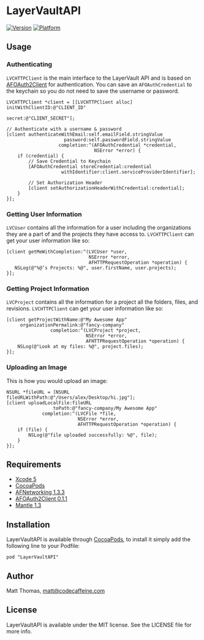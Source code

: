 # LayerVaultAPI

[![Version](http://cocoapod-badges.herokuapp.com/v/LayerVaultAPI/badge.png)](http://cocoadocs.org/docsets/LayerVaultAPI)
[![Platform](http://cocoapod-badges.herokuapp.com/p/LayerVaultAPI/badge.png)](http://cocoadocs.org/docsets/LayerVaultAPI)

## Usage

### Authenticating
`LVCHTTPClient` is the main interface to the LayerVault API and is based on [AFOAuth2Client](https://github.com/AFNetworking/AFOAuth2Client) for authentication. You can save an `AFOAuthCredential` to the keychain so you do not need to save the username or password.
``` objc
LVCHTTPClient *client = [[LVCHTTPClient alloc] initWithClientID:@"CLIENT_ID" 
													     secret:@"CLIENT_SECRET"];

// Authenticate with a username & password
[client authenticateWithEmail:self.emailField.stringValue
                     password:self.passwordField.stringValue
                   completion:^(AFOAuthCredential *credential,
                                NSError *error) {
	if (credential) {
		// Save Credential to Keychain
		[AFOAuthCredential storeCredential:credential
                    withIdentifier:client.serviceProviderIdentifier];

        // Set Authorization Header
        [client setAuthorizationHeaderWithCredential:credential];
	} 
}];
```

### Getting User Information
`LVCUser` contains all the information for a user including the organizations they are a part of and the projects they have access to. `LVCHTTPClient` can get your user information like so:
``` objc
[client getMeWithCompletion:^(LVCUser *user,
                              NSError *error,
                              AFHTTPRequestOperation *operation) {
   NSLog(@"%@’s Projects: %@", user.firstName, user.projects);
}];
```

### Getting Project Information
`LVCProject` contains all the information for a project all the folders, files, and revisions. `LVCHTTPClient` can get your user information like so:
``` objc
[client getProjectWithName:@"My Awesome App"
     organizationPermalink:@"fancy-company"
                completion:^(LVCProject *project,
                             NSError *error,
                             AFHTTPRequestOperation *operation) {
    NSLog(@"Look at my files: %@", project.files);
}];

```

### Uploading an Image
This is how you would upload an image:
``` objc
NSURL *fileURL = [NSURL fileURLWithPath:@"/Users/alex/Desktop/hi.jpg"];
[client uploadLocalFile:fileURL
                 toPath:@"fancy-company/My Awesome App"
             completion:^(LVCFile *file,
                          NSError *error,
                          AFHTTPRequestOperation *operation) {
	if (file) {
		NSLog(@"file uploaded successfully: %@", file);
	}
}];

```


## Requirements

- [Xcode 5](https://itunes.apple.com/us/app/xcode/id497799835?mt=12)
- [CocoaPods](http://cocoapods.org)
- [AFNetworking 1.3.3](http://afnetworking.com)
- [AFOAuth2Client 0.1.1](https://github.com/AFNetworking/AFOAuth2Client)
- [Mantle 1.3](https://github.com/MantleFramework/Mantle)

## Installation

LayerVaultAPI is available through [CocoaPods](http://cocoapods.org), to install
it simply add the following line to your Podfile:

    pod "LayerVaultAPI"

## Author

Matt Thomas, matt@codecaffeine.com

## License

LayerVaultAPI is available under the MIT license. See the LICENSE file for more info.

